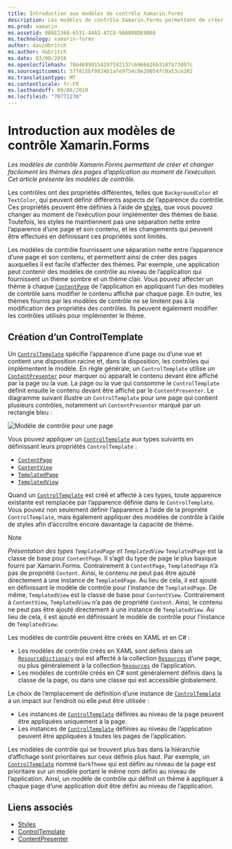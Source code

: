 ```yaml
---
title: Introduction aux modèles de contrôle Xamarin.Forms
description: Les modèles de contrôle Xamarin.Forms permettent de créer et changer facilement les thèmes des pages d’application au moment de l’exécution. Cet article présente les modèles de contrôle.
ms.prod: xamarin
ms.assetid: 8B8E2360-6531-44A3-A7C8-9A8808DE9B86
ms.technology: xamarin-forms
author: davidbritch
ms.author: dabritch
ms.date: 03/08/2016
ms.openlocfilehash: 70646999154297592137c6966626b318fb73897c
ms.sourcegitcommit: 57f815bf0024b1afe9754c0e28054fc0a53ce302
ms.translationtype: MT
ms.contentlocale: fr-FR
ms.lasthandoff: 09/06/2019
ms.locfileid: "70771270"
---
```

# <a name="introduction-to-xamarinforms-control-templates"></a>Introduction aux modèles de contrôle Xamarin.Forms

_Les modèles de contrôle Xamarin.Forms permettent de créer et changer facilement les thèmes des pages d’application au moment de l’exécution. Cet article présente les modèles de contrôle._

Les contrôles ont des propriétés différentes, telles que `BackgroundColor` et `TextColor`, qui peuvent définir différents aspects de l’apparence du contrôle. Ces propriétés peuvent être définies à l’aide de [styles](~/xamarin-forms/user-interface/styles/index.md), que vous pouvez changer au moment de l’exécution pour implémenter des thèmes de base. Toutefois, les styles ne maintiennent pas une séparation nette entre l’apparence d’une page et son contenu, et les changements qui peuvent être effectués en définissant ces propriétés sont limités.

Les modèles de contrôle fournissent une séparation nette entre l’apparence d’une page et son contenu, et permettent ainsi de créer des pages auxquelles il est facile d’affecter des thèmes. Par exemple, une application peut contenir des modèles de contrôle au niveau de l’application qui fournissent un thème sombre et un thème clair. Vous pouvez affecter un thème à chaque [`ContentPage`](xref:Xamarin.Forms.ContentPage) de l’application en appliquant l’un des modèles de contrôle sans modifier le contenu affiché par chaque page. En outre, les thèmes fournis par les modèles de contrôle ne se limitent pas à la modification des propriétés des contrôles. Ils peuvent également modifier les contrôles utilisés pour implémenter le thème.

## <a name="creating-a-controltemplate"></a>Création d’un ControlTemplate

Un [`ControlTemplate`](xref:Xamarin.Forms.ControlTemplate) spécifie l’apparence d’une page ou d’une vue et contient une disposition racine et, dans la disposition, les contrôles qui implémentent le modèle. En règle générale, un `ControlTemplate` utilise un [`ContentPresenter`](xref:Xamarin.Forms.ContentPresenter) pour marquer où apparaît le contenu devant être affiché par la page ou la vue. La page ou la vue qui consomme le `ControlTemplate` définit ensuite le contenu devant être affiché par le `ContentPresenter`. Le diagramme suivant illustre un `ControlTemplate` pour une page qui contient plusieurs contrôles, notamment un `ContentPresenter` marqué par un rectangle bleu :

![](introduction-images/control-template.png "Modèle de contrôle pour une page")

Vous pouvez appliquer un [`ControlTemplate`](xref:Xamarin.Forms.ControlTemplate) aux types suivants en définissant leurs propriétés `ControlTemplate` :

- [`ContentPage`](xref:Xamarin.Forms.ContentPage)
- [`ContentView`](xref:Xamarin.Forms.ContentView)
- [`TemplatedPage`](xref:Xamarin.Forms.TemplatedPage)
- [`TemplatedView`](xref:Xamarin.Forms.TemplatedView)

Quand un [`ControlTemplate`](xref:Xamarin.Forms.ControlTemplate) est créé et affecté à ces types, toute apparence existante est remplacée par l’apparence définie dans le `ControlTemplate`. Vous pouvez non seulement définir l’apparence à l’aide de la propriété `ControlTemplate`, mais également appliquer des modèles de contrôle à l’aide de styles afin d’accroître encore davantage la capacité de thème.

> [!NOTE]
> *Présentation des types `TemplatedPage` et `TemplatedView`* `TemplatedPage` est la classe de base pour `ContentPage`. Il s’agit du type de page le plus basique fourni par Xamarin.Forms. Contrairement à `ContentPage`, `TemplatedPage` n’a pas de propriété `Content`. Ainsi, le contenu ne peut pas être ajouté directement à une instance de `TemplatedPage`. Au lieu de cela, il est ajouté en définissant le modèle de contrôle pour l’instance de `TemplatedPage`. De même, `TemplatedView` est la classe de base pour `ContentView`. Contrairement à `ContentView`, `TemplatedView` n’a pas de propriété `Content`. Ainsi, le contenu ne peut pas être ajouté directement à une instance de `TemplatedView`. Au lieu de cela, il est ajouté en définissant le modèle de contrôle pour l’instance de `TemplatedView`.

Les modèles de contrôle peuvent être créés en XAML et en C# :

- Les modèles de contrôle créés en XAML sont définis dans un [`ResourceDictionary`](xref:Xamarin.Forms.ResourceDictionary) qui est affecté à la collection [`Resources`](xref:Xamarin.Forms.VisualElement.Resources) d’une page, ou plus généralement à la collection [`Resources`](xref:Xamarin.Forms.Application.Resources) de l’application.
- Les modèles de contrôle créés en C# sont généralement définis dans la classe de la page, ou dans une classe qui est accessible globalement.

Le choix de l’emplacement de définition d’une instance de [`ControlTemplate`](xref:Xamarin.Forms.ControlTemplate) a un impact sur l’endroit où elle peut être utilisée :

- Les instances de [`ControlTemplate`](xref:Xamarin.Forms.ControlTemplate) définies au niveau de la page peuvent être appliquées uniquement à la page.
- Les instances de [`ControlTemplate`](xref:Xamarin.Forms.ControlTemplate) définies au niveau de l’application peuvent être appliquées à toutes les pages de l’application.

Les modèles de contrôle qui se trouvent plus bas dans la hiérarchie d’affichage sont prioritaires sur ceux définis plus haut. Par exemple, un [`ControlTemplate`](xref:Xamarin.Forms.ControlTemplate) nommé `DarkTheme` qui est défini au niveau de la page est prioritaire sur un modèle portant le même nom défini au niveau de l’application. Ainsi, un modèle de contrôle qui définit un thème à appliquer à chaque page d’une application doit être défini au niveau de l’application.

## <a name="related-links"></a>Liens associés

- [Styles](~/xamarin-forms/user-interface/styles/index.md)
- [ControlTemplate](xref:Xamarin.Forms.ControlTemplate)
- [ContentPresenter](xref:Xamarin.Forms.ContentPresenter)
